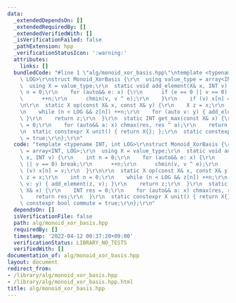 ```yaml
---
data:
  _extendedDependsOn: []
  _extendedRequiredBy: []
  _extendedVerifiedWith: []
  _isVerificationFailed: false
  _pathExtension: hpp
  _verificationStatusIcon: ':warning:'
  attributes:
    links: []
  bundledCode: "#line 1 \"alg/monoid_xor_basis.hpp\"\ntemplate <typename INT, int\
    \ LOG>\r\nstruct Monoid_XorBasis {\r\n  using value_type = array<INT, LOG>;\r\n\
    \  using X = value_type;\r\n  static void add_element(X& x, INT v) {\r\n    int\
    \ n = 0;\r\n    for (auto&& e: x) {\r\n      if (e == 0 || v == 0) break;\r\n\
    \      ++n;\r\n      chmin(v, v ^ e);\r\n    }\r\n    if (v) x[n] = v;\r\n  }\r\
    \n\r\n  static X op(const X& x, const X& y) {\r\n    X z = x;\r\n    int n = 0;\r\
    \n    while (n < LOG && z[n]) ++n;\r\n    for (auto v: y) { add_element(z, v);\
    \ }\r\n    return z;\r\n  }\r\n  static INT get_max(const X& x) {\r\n    INT res\
    \ = 0;\r\n    for (auto&& a: x) chmax(res, res ^ a);\r\n    return res;\r\n  }\r\
    \n  static constexpr X unit() { return X{}; };\r\n  static constexpr bool commute\
    \ = true;\r\n};\r\n"
  code: "template <typename INT, int LOG>\r\nstruct Monoid_XorBasis {\r\n  using value_type\
    \ = array<INT, LOG>;\r\n  using X = value_type;\r\n  static void add_element(X&\
    \ x, INT v) {\r\n    int n = 0;\r\n    for (auto&& e: x) {\r\n      if (e == 0\
    \ || v == 0) break;\r\n      ++n;\r\n      chmin(v, v ^ e);\r\n    }\r\n    if\
    \ (v) x[n] = v;\r\n  }\r\n\r\n  static X op(const X& x, const X& y) {\r\n    X\
    \ z = x;\r\n    int n = 0;\r\n    while (n < LOG && z[n]) ++n;\r\n    for (auto\
    \ v: y) { add_element(z, v); }\r\n    return z;\r\n  }\r\n  static INT get_max(const\
    \ X& x) {\r\n    INT res = 0;\r\n    for (auto&& a: x) chmax(res, res ^ a);\r\n\
    \    return res;\r\n  }\r\n  static constexpr X unit() { return X{}; };\r\n  static\
    \ constexpr bool commute = true;\r\n};\r\n"
  dependsOn: []
  isVerificationFile: false
  path: alg/monoid_xor_basis.hpp
  requiredBy: []
  timestamp: '2022-04-12 00:37:20+09:00'
  verificationStatus: LIBRARY_NO_TESTS
  verifiedWith: []
documentation_of: alg/monoid_xor_basis.hpp
layout: document
redirect_from:
- /library/alg/monoid_xor_basis.hpp
- /library/alg/monoid_xor_basis.hpp.html
title: alg/monoid_xor_basis.hpp
---
```

